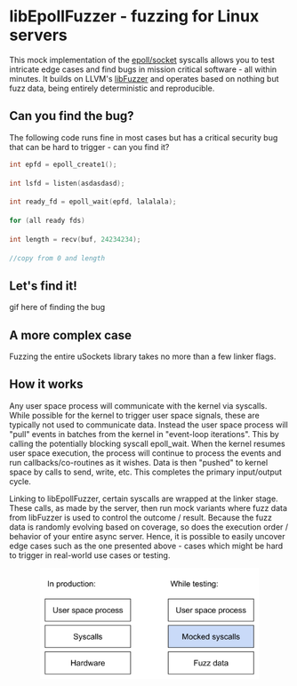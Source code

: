 # libEpollFuzzer - fuzzing for Linux servers

This mock implementation of the [epoll/socket](https://en.wikipedia.org/wiki/Epoll) syscalls allows you to test intricate edge cases and find bugs in mission critical software - all within minutes. It builds on LLVM's [libFuzzer](http://llvm.org/docs/LibFuzzer.html) and operates based on nothing but fuzz data, being entirely deterministic and reproducible.

## Can you find the bug?

The following code runs fine in most cases but has a critical security bug that can be hard to trigger - can you find it?

```c++
int epfd = epoll_create1();

int lsfd = listen(asdasdasd);

int ready_fd = epoll_wait(epfd, lalalala);

for (all ready fds)

int length = recv(buf, 24234234);

//copy from 0 and length
```

## Let's find it!

gif here of finding the bug

## A more complex case
Fuzzing the entire uSockets library takes no more than a few linker flags.

## How it works

Any user space process will communicate with the kernel via syscalls. While possible for the kernel to trigger user space signals, these are typically not used to communicate data. Instead the user space process will "pull" events in batches from the kernel in "event-loop iterations". This by calling the potentially blocking syscall epoll_wait. When the kernel resumes user space execution, the process will continue to process the events and run callbacks/co-routines as it wishes. Data is then "pushed" to kernel space by calls to send, write, etc. This completes the primary input/output cycle.

Linking to libEpollFuzzer, certain syscalls are wrapped at the linker stage. These calls, as made by the server, then run mock variants where fuzz data from libFuzzer is used to control the outcome / result. Because the fuzz data is randomly evolving based on coverage, so does the execution order / behavior of your entire async server. Hence, it is possible to easily uncover edge cases such as the one presented above - cases which might be hard to trigger in real-world use cases or testing.

<div align="center">
<img src="epollFuzzer.svg" height="200" />
</div>
